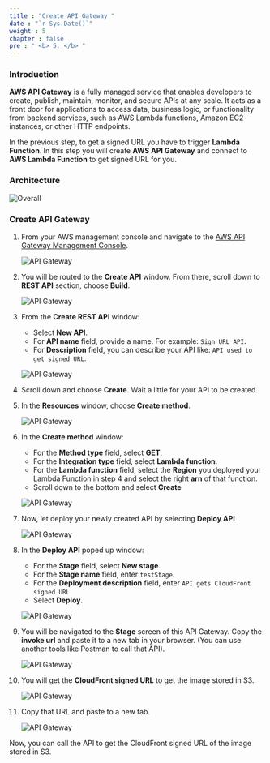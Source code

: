 ```yaml
---
title : "Create API Gateway "
date : "`r Sys.Date()`"
weight : 5
chapter : false
pre : " <b> 5. </b> "
---
```


### Introduction

**AWS API Gateway** is a fully managed service that enables developers to create, publish, maintain, monitor, and secure APIs at any scale. It acts as a front door for applications to access data, business logic, or functionality from backend services, such as AWS Lambda functions, Amazon EC2 instances, or other HTTP endpoints.

In the previous step, to get a signed URL you have to trigger **Lambda Function**. In this step you will create **AWS API Gateway** and connect to **AWS Lambda Function** to get signed URL for you.

### Architecture

![Overall](/images/signURL-4.png)

### Create API Gateway

1. From your AWS management console and navigate to the [AWS API Gateway Management Console](https://us-east-1.console.aws.amazon.com/apigateway/main/apis?region=us-east-1).

    ![API Gateway](/images/5-apiGateway/05-apigw-1.png)

2. You will be routed to the **Create API** window. From there, scroll down to **REST API** section, choose **Build**.

    ![API Gateway](/images/5-apiGateway/05-apigw-2.png)

3. From the **Create REST API** window:
      + Select **New API**.
      + For **API name** field, provide a name. For example: `Sign URL API`.
      + For **Description** field, you can describe your API like: `API used to get signed URL`.

    ![API Gateway](/images/5-apiGateway/05-apigw-3.png)

4. Scroll down and choose **Create**. Wait a little for your API to be created.
5. In the **Resources** window, choose **Create method**.

    ![API Gateway](/images/5-apiGateway/05-apigw-4.png)

6. In the **Create method** window:
      + For the **Method type** field, select **GET**.
      + For the **Integration type** field, select **Lambda function**.
      + For the **Lambda function** field, select the **Region** you deployed your Lambda Function in step 4 and select the right **arn** of that function.
      + Scroll down to the bottom and select **Create**

    ![API Gateway](/images/5-apiGateway/05-apigw-5.png)

7. Now, let deploy your newly created API by selecting **Deploy API**

    ![API Gateway](/images/5-apiGateway/05-apigw-6.png)

8. In the **Deploy API** poped up window:
      + For the **Stage** field, select **New stage**.
      + For the **Stage name** field, enter `testStage`.
      + For the **Deployment description** field, enter `API gets CloudFront signed URL`.
      + Select **Deploy**.

    ![API Gateway](/images/5-apiGateway/05-apigw-8.png)

9. You will be navigated to the **Stage** screen of this API Gateway. Copy the **invoke url** and paste it to a new tab in your browser. (You can use another tools like Postman to call that API).

    ![API Gateway](/images/5-apiGateway/05-apigw-9.png)

10. You will get the **CloudFront signed URL** to get the image stored in S3.

    ![API Gateway](/images/5-apiGateway/05-apigw-10.png)

11. Copy that URL and paste to a new tab.

    ![API Gateway](/images/5-apiGateway/05-apigw-11.png)

Now, you can call the API to get the CloudFront signed URL of the image stored in S3.
